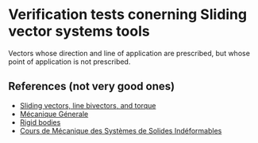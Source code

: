 # Verification tests conerning Sliding vector systems tools
Vectors whose direction and line of application are prescribed, but whose point of application is not prescribed.

## References (not very good ones)

- [Sliding vectors, line bivectors, and torque](https://www.math.arizona.edu/~faris/vector5.pdf)
- [Mécanique Génerale](http://docinsa.insa-lyon.fr/polycop/download.php?id=103321&id2=0)
- [Rigid bodies](https://www.britannica.com/science/mechanics/Rigid-bodies)
- [Cours de Mécanique des Systèmes de Solides Indéformables](https://www.ensa.ac.ma/docs/pedagogie/MecDesSysSolIndef_cours.pdf)
